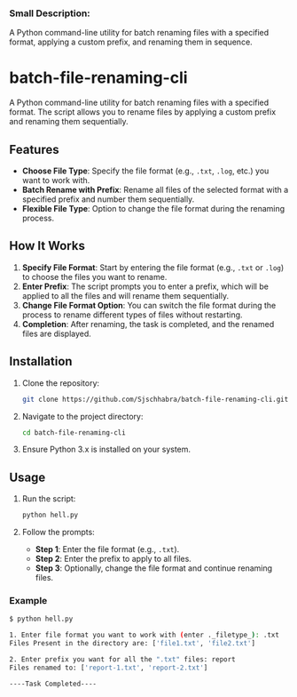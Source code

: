 ### Small Description:

A Python command-line utility for batch renaming files with a specified format, applying a custom prefix, and renaming them in sequence.


# batch-file-renaming-cli

A Python command-line utility for batch renaming files with a specified format. The script allows you to rename files by applying a custom prefix and renaming them sequentially.

## Features

- **Choose File Type**: Specify the file format (e.g., `.txt`, `.log`, etc.) you want to work with.
- **Batch Rename with Prefix**: Rename all files of the selected format with a specified prefix and number them sequentially.
- **Flexible File Type**: Option to change the file format during the renaming process.

## How It Works

1. **Specify File Format**: Start by entering the file format (e.g., `.txt` or `.log`) to choose the files you want to rename.
2. **Enter Prefix**: The script prompts you to enter a prefix, which will be applied to all the files and will rename them sequentially.
3. **Change File Format Option**: You can switch the file format during the process to rename different types of files without restarting.
4. **Completion**: After renaming, the task is completed, and the renamed files are displayed.

## Installation

1. Clone the repository:
   ```bash
   git clone https://github.com/Sjschhabra/batch-file-renaming-cli.git
   ```

2. Navigate to the project directory:
   ```bash
   cd batch-file-renaming-cli
   ```

3. Ensure Python 3.x is installed on your system.

## Usage

1. Run the script:
   ```bash
   python hell.py
   ```

2. Follow the prompts:
   - **Step 1**: Enter the file format (e.g., `.txt`).
   - **Step 2**: Enter the prefix to apply to all files.
   - **Step 3**: Optionally, change the file format and continue renaming files.

### Example

```bash
$ python hell.py

1. Enter file format you want to work with (enter ._filetype_): .txt
Files Present in the directory are: ['file1.txt', 'file2.txt']

2. Enter prefix you want for all the ".txt" files: report
Files renamed to: ['report-1.txt', 'report-2.txt']

----Task Completed----
```
